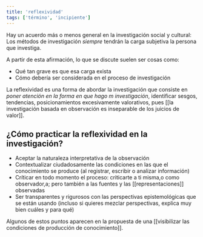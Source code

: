 ```yaml
---
title: 'reflexividad'
tags: ['término', 'incipiente']
---
```


Hay un acuerdo más o menos general en la investigación social y cultural: Los métodos de investigación *siempre* tendrán la carga subjetiva la persona que investiga.

A partir de esta afirmación, lo que se discute suelen ser cosas como:

- Qué tan grave es que esa carga exista
- Cómo debería ser considerada en el proceso de investigación

La reflexividad es una forma de abordar la investigación que consiste en *poner atención en la forma en que hago m investigación*, identificar sesgos, tendencias, posicionamientos excesivamente valorativos, pues [[la investigación basada en observación es inseparable de los juicios de valor]].

## ¿Cómo practicar la reflexividad en la investigación?

- Aceptar la naturaleza interpretativa de la observación
- Contextualizar ciudadosamente las condiciones en las que el conocimiento se produce (al registrar, escribir o analizar información)
- Críticar en todo momento el proceso: criticarte a ti misma,o como observador,a; pero también a las fuentes y las [[representaciones]] observadas
- Ser transparentes y rigurosos con las perspectivas epistemológicas que se están usando (incluso si quieres mezclar perspectivas, explica muy bien cuáles y para qué)

Algunos de estos puntos aparecen en la propuesta de una [[visibilizar las condiciones de producción de conocimiento]].

